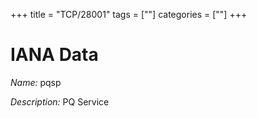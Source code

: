 +++
title = "TCP/28001"
tags = [""]
categories = [""]
+++

# IANA Data

_Name:_ pqsp

_Description:_ PQ Service

